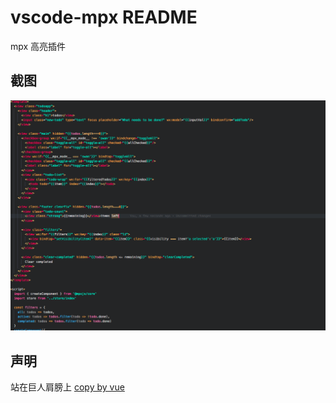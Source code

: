 # vscode-mpx README

mpx 高亮插件


## 截图

![screenshot](./images/mpx.png)

## 声明

站在巨人肩膀上
[copy by vue](https://github.com/LiuJi-Jim/vscode-vue)